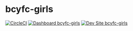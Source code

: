 # bcyfc-girls

[![CircleCI](https://circleci.com/gh/rkelsey76/bcyfc-girls.svg?style=shield)](https://circleci.com/gh/rkelsey76/bcyfc-girls)
[![Dashboard bcyfc-girls](https://img.shields.io/badge/dashboard-bcyfc_girls-yellow.svg)](https://dashboard.pantheon.io/sites/b8407d24-3dda-44b0-a8dd-56aed9a12141#dev/code)
[![Dev Site bcyfc-girls](https://img.shields.io/badge/site-bcyfc_girls-blue.svg)](http://dev-bcyfc-girls.pantheonsite.io/)